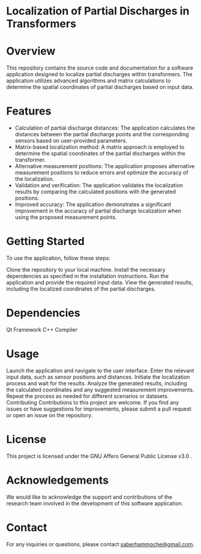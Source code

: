 # Localization of Partial Discharges in Transformers

# Overview
This repository contains the source code and documentation for a software application designed to localize partial discharges within transformers. The application utilizes advanced algorithms and matrix calculations to determine the spatial coordinates of partial discharges based on input data.

# Features
- Calculation of partial discharge distances: The application calculates the distances between the partial discharge points and the corresponding sensors based on user-provided parameters.
- Matrix-based localization method: A matrix approach is employed to determine the spatial coordinates of the partial discharges within the transformer.
- Alternative measurement positions: The application proposes alternative measurement positions to reduce errors and optimize the accuracy of the localization.
- Validation and verification: The application validates the localization results by comparing the calculated positions with the generated positions.
- Improved accuracy: The application demonstrates a significant improvement in the accuracy of partial discharge localization when using the proposed measurement points.
# Getting Started
To use the application, follow these steps:

Clone the repository to your local machine.
Install the necessary dependencies as specified in the installation instructions.
Run the application and provide the required input data.
View the generated results, including the localized coordinates of the partial discharges.

# Dependencies
Qt Framework
C++ Compiler

# Usage
Launch the application and navigate to the user interface.
Enter the relevant input data, such as sensor positions and distances.
Initiate the localization process and wait for the results.
Analyze the generated results, including the calculated coordinates and any suggested measurement improvements.
Repeat the process as needed for different scenarios or datasets.
Contributing
Contributions to this project are welcome. If you find any issues or have suggestions for improvements, please submit a pull request or open an issue on the repository.

# License
This project is licensed under the GNU Affero General Public License v3.0 .

# Acknowledgements
We would like to acknowledge the support and contributions of the research team involved in the development of this software application.

# Contact
For any inquiries or questions, please contact saberhammoche@gmail.com.
